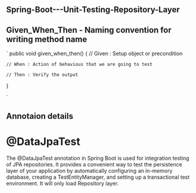 ## Spring-Boot---Unit-Testing-Repository-Layer

## Given_When_Then - Naming convention for writing method name
`
public void given_when_then()
{
    // Given : Setup object or precondition

    // When : Action of behavious that we are going to test

    // Then : Verify the output
}

`

## Annotaion details

# @DataJpaTest
The @DataJpaTest annotation in Spring Boot is used for integration testing of JPA repositories. It provides a convenient way to test the persistence layer of your application by automatically configuring an in-memory database, creating a TestEntityManager, and setting up a transactional test environment.
It will only load Repository layer.



